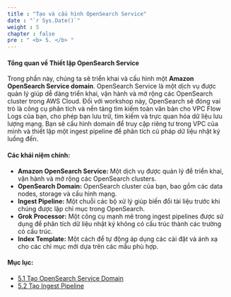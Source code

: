 ```yaml
---
title : "Tạo và cấu hình OpenSearch Service"
date : "`r Sys.Date()`"
weight : 5
chapter : false
pre : " <b> 5. </b> "
---
```


#### Tổng quan về Thiết lập OpenSearch Service

Trong phần này, chúng ta sẽ triển khai và cấu hình một **Amazon OpenSearch Service domain**. OpenSearch Service là một dịch vụ được quản lý giúp dễ dàng triển khai, vận hành và mở rộng các OpenSearch cluster trong AWS Cloud. Đối với workshop này, OpenSearch sẽ đóng vai trò là công cụ phân tích và nền tảng tìm kiếm toàn văn bản cho VPC Flow Logs của bạn, cho phép bạn lưu trữ, tìm kiếm và trực quan hóa dữ liệu lưu lượng mạng. Bạn sẽ cấu hình domain để truy cập riêng tư trong VPC của mình và thiết lập một ingest pipeline để phân tích cú pháp dữ liệu nhật ký luồng đến.

#### Các khái niệm chính:

* **Amazon OpenSearch Service:** Một dịch vụ được quản lý để triển khai, vận hành và mở rộng các OpenSearch clusters.
* **OpenSearch Domain:** OpenSearch cluster của bạn, bao gồm các data nodes, storage và cấu hình mạng.
* **Ingest Pipeline:** Một chuỗi các bộ xử lý giúp biến đổi tài liệu trước khi chúng được lập chỉ mục trong OpenSearch.
* **Grok Processor:** Một công cụ mạnh mẽ trong ingest pipelines được sử dụng để phân tích dữ liệu nhật ký không có cấu trúc thành các trường có cấu trúc.
* **Index Template:** Một cách để tự động áp dụng các cài đặt và ánh xạ cho các chỉ mục mới dựa trên các mẫu phù hợp.

#### Mục lục:

* [5.1 Tạo OpenSearch Service Domain](/5-Create-and-configure-OpenSearch-Service/1-Create-OpenSearch-Service-Domain/_index.md)
* [5.2 Tạo Ingest Pipeline](/5-Create-and-configure-OpenSearch-Service/2-Create-Ingest-Pipeline/_index.md)